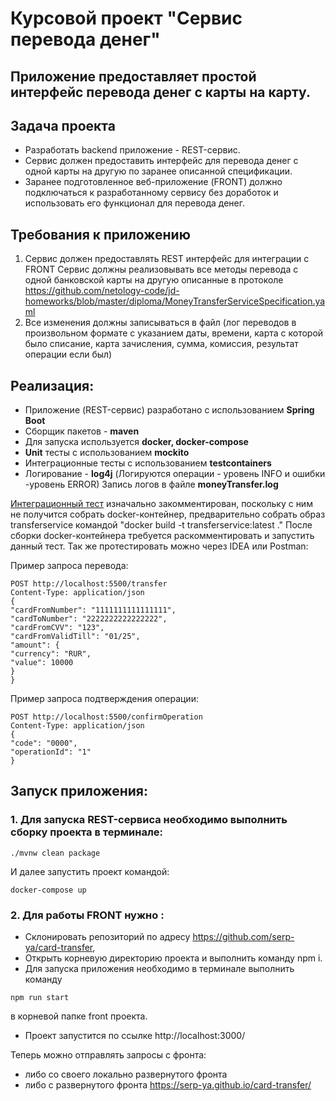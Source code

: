 # **Курсовой проект "Сервис перевода денег"**
## Приложение предоставляет простой интерфейс перевода денег с карты на карту.

## **Задача проекта**
* Разработать backend приложение - REST-сервис.
* Сервис должен предоставить интерфейс для перевода денег с одной карты на другую по заранее описанной спецификации.
* Заранее подготовленное веб-приложение (FRONT) должно подключаться к разработанному сервису без доработок и использовать его функционал для перевода денег.

## **Требования к приложению**
1. Сервис должен предоставлять REST интерфейс для интеграции с FRONT
   Сервис должны реализовывать все методы перевода с одной банковской карты на другую описанные в протоколе https://github.com/netology-code/jd-homeworks/blob/master/diploma/MoneyTransferServiceSpecification.yaml
2. Все изменения должны записываться в файл (лог переводов в произвольном формате с указанием даты, времени, карта с которой было списание, карта зачисления, сумма, комиссия, результат операции если был)

## **Реализация:**
* Приложение (REST-сервис) разработано с использованием **Spring Boot**
* Сборщик пакетов - **maven**
* Для запуска используется **docker, docker-compose**
* **Unit** тесты с использованием **mockito**
* Интеграционные тесты с использованием **testcontainers**
* Логирование  - **log4j** (Логируются операции - уровень INFO и ошибки -уровень ERROR)
  Запись логов в файле **moneyTransfer.log**

[Интеграционный тест](MyServiceTransferMoneyApplicationTests.java)
изначально закомментирован, поскольку с ним не получится собрать docker-контейнер,
предварительно собрать образ transferservice командой "docker build -t transferservice:latest ."
После сборки docker-контейнера требуется раскомментировать и запустить данный тест.
Так же протестировать можно через IDEA или Postman:

Пример запроса перевода:
```
POST http://localhost:5500/transfer
Content-Type: application/json
{
"cardFromNumber": "1111111111111111",
"cardToNumber": "2222222222222222",
"cardFromCVV": "123",
"cardFromValidTill": "01/25",
"amount": {
"currency": "RUR",
"value": 10000
}
}
```
Пример запроса подтверждения операции:
```
POST http://localhost:5500/confirmOperation
Content-Type: application/json
{
"code": "0000",
"operationId": "1"
}
```


## **Запуск приложения:**
### 1. Для запуска REST-сервиса необходимо выполнить сборку проекта в терминале:

```
./mvnw clean package
```

И далее запустить проект командой:
```
docker-compose up
```


### 2. Для работы FRONT нужно :
-  Склонировать репозиторий по адресу https://github.com/serp-ya/card-transfer,
- Открыть корневую директорию проекта и выполнить команду npm i.
- Для запуска приложения необходимо в терминале выполнить команду
```
npm run start 
```
в корневой папке front проекта.

- Проект запустится по ссылке http://localhost:3000/

Теперь можно отправлять запросы с фронта:
- либо со своего локально развернутого  фронта
- либо с развернутого фронта https://serp-ya.github.io/card-transfer/







